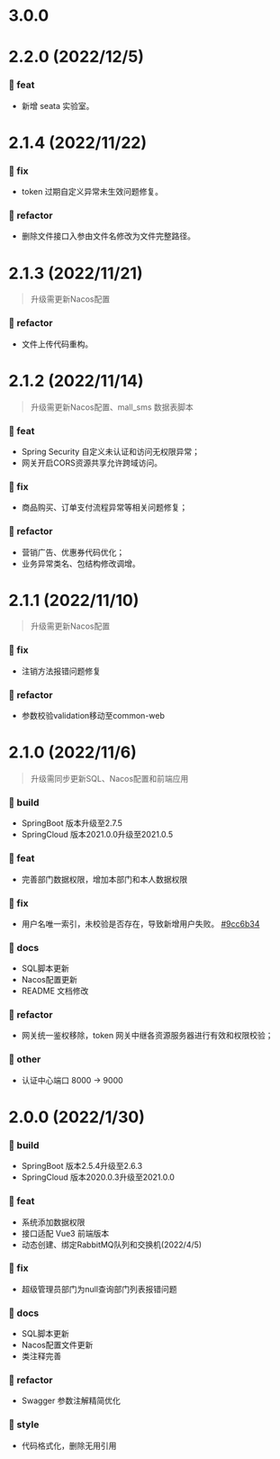# 3.0.0

# 2.2.0 (2022/12/5)

### 🍏 feat
- 新增 seata 实验室。

# 2.1.4 (2022/11/22)

### 🍎 fix
- token 过期自定义异常未生效问题修复。

### 🍇 refactor
- 删除文件接口入参由文件名修改为文件完整路径。


# 2.1.3 (2022/11/21)

> 升级需更新Nacos配置

### 🍇 refactor
- 文件上传代码重构。

# 2.1.2 (2022/11/14)

> 升级需更新Nacos配置、mall_sms 数据表脚本

### 🍏 feat
- Spring Security 自定义未认证和访问无权限异常；
- 网关开启CORS资源共享允许跨域访问。

### 🍎 fix
- 商品购买、订单支付流程异常等相关问题修复；

### 🍇 refactor
- 营销广告、优惠券代码优化；
- 业务异常类名、包结构修改调增。

# 2.1.1 (2022/11/10)

> 升级需更新Nacos配置

### 🍎 fix
- 注销方法报错问题修复

### 🍇 refactor
- 参数校验validation移动至common-web


# 2.1.0 (2022/11/6)

> 升级需同步更新SQL、Nacos配置和前端应用

### 🍉 build

- SpringBoot 版本升级至2.7.5
- SpringCloud 版本2021.0.0升级至2021.0.5

### 🍏 feat
- 完善部门数据权限，增加本部门和本人数据权限


### 🍎 fix
- 用户名唯一索引，未校验是否存在，导致新增用户失败。 [#9cc6b34](https://gitee.com/youlaitech/youlai-mall/commit/9cc6b340a6761edc01b7917e0b2030636a4b5d52)

### 🍑 docs
- SQL脚本更新
- Nacos配置更新
- README 文档修改

### 🍇 refactor
- 网关统一鉴权移除，token 网关中继各资源服务器进行有效和权限校验；


### 🍌 other

- 认证中心端口 8000 → 9000


# 2.0.0 (2022/1/30)

### 🍉 build

- SpringBoot 版本2.5.4升级至2.6.3
- SpringCloud 版本2020.0.3升级至2021.0.0

### 🍏 feat
- 系统添加数据权限
- 接口适配 Vue3 前端版本
- 动态创建、绑定RabbitMQ队列和交换机(2022/4/5)

### 🍎 fix
- 超级管理员部门为null查询部门列表报错问题

### 🍑 docs
- SQL脚本更新
- Nacos配置文件更新
- 类注释完善

### 🍇 refactor
- Swagger 参数注解精简优化

### 🍌 style 

- 代码格式化，删除无用引用
 



